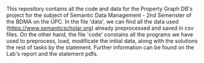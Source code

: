 This repository contains all the code and data for the Property Graph DB's project for the subject of Semantic Data Management - 2nd Semenster of the BDMA on the UPC. In the file 'data', we can find all the data used (https://www.semanticscholar.org) already preprocessed and saved in csv files. On the other hand, the file 'code' constains all the programs we have used to preprocess, load, modificate the initial data, along with the solutions the rest of tasks by the statement. Further information can be found on the Lab's report and the statement pdfs.

